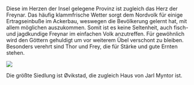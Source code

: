 Diese im Herzen der Insel gelegene Provinz ist zugleich das Herz der Freynar. 
Das häufig klammfrische Wetter sorgt dem Nordvolk für einige Ertragseinbuße im Ackerbau, weswegen die Bevölkerung gelernt hat, mit allem möglichen auszukommen. Somit ist es keine Seltenheit, auch fisch- und jagdkundige Freynar im einfachen Volk anzutreffen. 
Für gewöhnlich wird den Göttern gehuldigt um vor weiterem Übel verschont zu bleiben. Besonders verehrt sind Thor und Frey, die für Stärke und gute Ernten stehen. 

![](images/Tinnmark.jpg)

Die größte Siedlung ist Øvikstad, die zugleich Haus von Jarl Myntor ist. 

